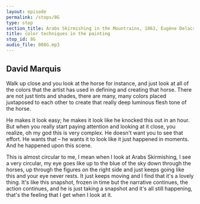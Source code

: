 ```yaml
---
layout: episode
permalink: /stops/8G
type: stop
section_title: Arabs Skirmishing in the Mountrains, 1863, Eugène Delacroix
title: color techniques in the painting
stop_id: 8G
audio_file: 008G.mp3
---
```


## David Marquis

Walk up close and you look at the horse for instance, and just look at all of the colors that the artist has used in defining and creating that horse.  There are not just tints and shades, there are many, many colors placed juxtaposed to each other to create that really deep luminous flesh tone of the horse.

He makes it look easy; he makes it look like he knocked this out in an hour.  But when you really start paying attention and looking at it close, you realize, oh my god this is very complex.  He doesn't want you to see that effort.  He wants that – he wants it to look like it just happened in moments.  And he happened upon this scene.

This is almost circular to me, I mean when I look at Arabs Skirmishing, I see a very circular, my eye goes like up to the blue of the sky down through the horses, up through the figures on the right side and just keeps going like this and your eye never rests.  It just keeps moving and I find that it's a lovely thing.  It's like this snapshot, frozen in time but the narrative continues, the action continues, and he is just taking a snapshot and it's all still happening, that's the feeling that I get when I look at it.
